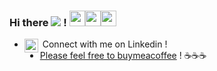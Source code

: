 ### Hi there ![](https://visitor-badge.glitch.me/badge?page_id=johanburati.johanburati) ! <img src="https://media.giphy.com/media/hvRJCLFzcasrR4ia7z/giphy.gif" width="25px"><img src="https://media.giphy.com/media/hvRJCLFzcasrR4ia7z/giphy.gif" width="25px"><img src="https://media.giphy.com/media/hvRJCLFzcasrR4ia7z/giphy.gif" width="25px">

- &nbsp;Connect with me on Linkedin ! <a href="https://www.linkedin.com/in/burati/">
  <img align="left" alt="Johan Burati's LinkedIN" width="22px" src="https://raw.githubusercontent.com/peterthehan/peterthehan/master/assets/linkedin.svg" />
 - Please feel free to [buymeacoffee](https://www.buymeacoffee.com/johanburati) ! ☕☕☕ 
</a>

<br />

<!--
**johanburati/johanburati** is a ✨ _special_ ✨ repository because its `README.md` (this file) appears on your GitHub profile.

Here are some ideas to get you started:

- 🔭 I’m currently working on ...
- 🌱 I’m currently learning ...
- 👯 I’m looking to collaborate on ...
- 🤔 I’m looking for help with ...
- 💬 Ask me about ...
- 📫 How to reach me: ...
- 😄 Pronouns: ...
- ⚡ Fun fact: ...

<script src="https://vivirenremoto.github.io/doomcaptcha/script.js?version=16" countdown="on" label="Captcha" enemies="4"></script>
-->

